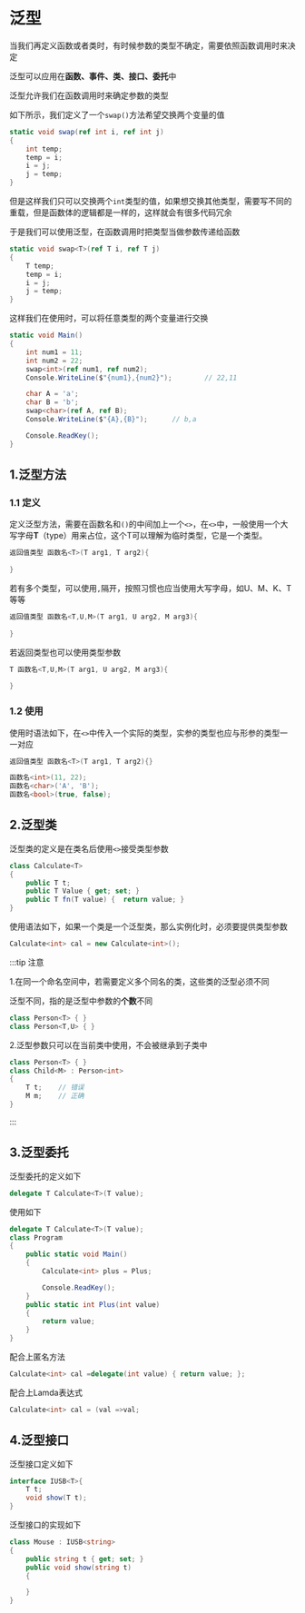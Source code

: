 # 泛型

当我们再定义函数或者类时，有时候参数的类型不确定，需要依照函数调用时来决定

泛型可以应用在**函数、事件、类、接口、委托**中

泛型允许我们在函数调用时来确定参数的类型

如下所示，我们定义了一个`swap()`方法希望交换两个变量的值

```cs
static void swap(ref int i, ref int j)
{
    int temp;
    temp = i;
    i = j;
    j = temp;
}
```

但是这样我们只可以交换两个`int`类型的值，如果想交换其他类型，需要写不同的重载，但是函数体的逻辑都是一样的，这样就会有很多代码冗余

于是我们可以使用泛型，在函数调用时把类型当做参数传递给函数

```cs {1,3}
static void swap<T>(ref T i, ref T j)
{
    T temp;
    temp = i;
    i = j;
    j = temp;
}
```

这样我们在使用时，可以将任意类型的两个变量进行交换

```cs
static void Main()
{
    int num1 = 11;
    int num2 = 22;
    swap<int>(ref num1, ref num2);
    Console.WriteLine($"{num1},{num2}");        // 22,11

    char A = 'a';
    char B = 'b';
    swap<char>(ref A, ref B);
    Console.WriteLine($"{A},{B}");      // b,a

    Console.ReadKey();
}
```





## 1.泛型方法

### 1.1 定义

定义泛型方法，需要在函数名和`()`的中间加上一个`<>`，在`<>`中，一般使用一个大写字母**T**（type）用来占位，这个T可以理解为临时类型，它是一个类型。

```cs
返回值类型 函数名<T>(T arg1, T arg2){
    
}
```

若有多个类型，可以使用`,`隔开，按照习惯也应当使用大写字母，如U、M、K、T等等

```cs
返回值类型 函数名<T,U,M>(T arg1, U arg2, M arg3){
    
}
```

若返回类型也可以使用类型参数

```cs
T 函数名<T,U,M>(T arg1, U arg2, M arg3){
    
}
```



### 1.2 使用

使用时语法如下，在`<>`中传入一个实际的类型，实参的类型也应与形参的类型一一对应

```cs {3-5}
返回值类型 函数名<T>(T arg1, T arg2){}

函数名<int>(11, 22);
函数名<char>('A', 'B');
函数名<bool>(true, false);
```



## 2.泛型类

泛型类的定义是在类名后使用`<>`接受类型参数

```cs
class Calculate<T>
{
    public T t;
    public T Value { get; set; }
    public T fn(T value) {  return value; }
}
```

使用语法如下，如果一个类是一个泛型类，那么实例化时，必须要提供类型参数

```cs
Calculate<int> cal = new Calculate<int>();
```



:::tip 注意

1.在同一个命名空间中，若需要定义多个同名的类，这些类的泛型必须不同

泛型不同，指的是泛型中参数的**个数**不同

```cs
class Person<T> { }
class Person<T,U> { }
```

2.泛型参数只可以在当前类中使用，不会被继承到子类中

```cs
class Person<T> { }
class Child<M> : Person<int>
{
    T t;	// 错误
    M m;	// 正确
}
```

:::





## 3.泛型委托

泛型委托的定义如下

```cs
delegate T Calculate<T>(T value);
```

使用如下

```cs {6}
delegate T Calculate<T>(T value);
class Program
{
    public static void Main()
    {
        Calculate<int> plus = Plus;

        Console.ReadKey();
    }
    public static int Plus(int value)
    {
        return value;
    }
}
```

配合上匿名方法

```cs
Calculate<int> cal =delegate(int value) { return value; };
```

配合上Lamda表达式

```cs
Calculate<int> cal = (val =>val;
```







## 4.泛型接口

泛型接口定义如下

```cs
interface IUSB<T>{
    T t;
    void show(T t);
}
```

泛型接口的实现如下

```cs
class Mouse : IUSB<string>
{
    public string t { get; set; }
    public void show(string t)
    {

    }
}
```



